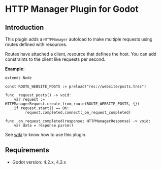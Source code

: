 # HTTP Manager Plugin for Godot

## Introduction

This plugin adds a `HTTPManager` autoload to make multiple requests using routes defined with resources.

Routes have attached a client, resource that defines the host. You can add constraints to the client like requests per second.

**Example:**

```gdscript
extends Node

const ROUTE_WEBSITE_POSTS := preload("res://website/posts.tres")

func _request_posts() -> void:
    var request := HTTPManagerRequest.create_from_route(ROUTE_WEBSITE_POSTS, {})
    if request.start() == OK:
         request.completed.connect(_on_request_completed)

func _on_request_completed(response: HTTPManagerResponse) -> void:
    var data = response.parse()
```

See [wiki](https://github.com/m-canton/godot-http-manager/wiki) to know how to use this plugin.

## Requirements

- Godot version: 4.2.x, 4.3.x
